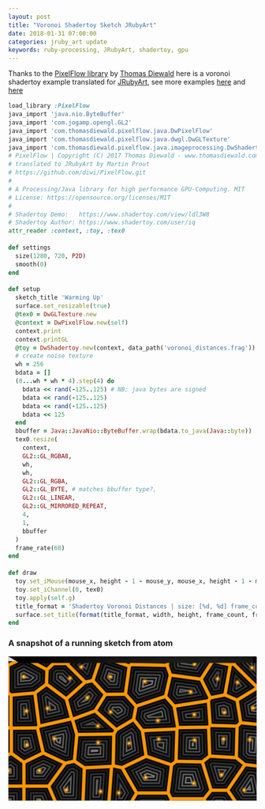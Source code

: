 ```yaml
---
layout: post
title: "Voronoi Shadertoy Sketch JRubyArt"
date: 2018-01-31 07:00:00
categories: jruby_art update
keywords: ruby-processing, JRubyArt, shadertoy, gpu
---
```

Thanks to the [PixelFlow library][pixgit] by [Thomas Diewald][diewald] here is a voronoi shadertoy example translated for [JRubyArt][jruby_art],  see more examples [here][jra] and [here][pro]

```ruby
load_library :PixelFlow
java_import 'java.nio.ByteBuffer'
java_import 'com.jogamp.opengl.GL2'
java_import 'com.thomasdiewald.pixelflow.java.DwPixelFlow'
java_import 'com.thomasdiewald.pixelflow.java.dwgl.DwGLTexture'
java_import 'com.thomasdiewald.pixelflow.java.imageprocessing.DwShadertoy'
# PixelFlow | Copyright (C) 2017 Thomas Diewald - www.thomasdiewald.com
# translated to JRubyArt by Martin Prout
# https://github.com/diwi/PixelFlow.git
#
# A Processing/Java library for high performance GPU-Computing. MIT
# License: https://opensource.org/licenses/MIT
#
# Shadertoy Demo:   https://www.shadertoy.com/view/ldl3W8
# Shadertoy Author: https://www.shadertoy.com/user/iq
attr_reader :context, :toy, :tex0

def settings
  size(1280, 720, P2D)
  smooth(0)
end

def setup
  sketch_title 'Warming Up'
  surface.set_resizable(true)
  @tex0 = DwGLTexture.new
  @context = DwPixelFlow.new(self)
  context.print
  context.printGL
  @toy = DwShadertoy.new(context, data_path('voronoi_distances.frag'))
  # create noise texture
  wh = 256
  bdata = []
  (0...wh * wh * 4).step(4) do
    bdata << rand(-125..125) # NB: java bytes are signed
    bdata << rand(-125..125)
    bdata << rand(-125..125)
    bdata << 125
  end
  bbuffer = Java::JavaNio::ByteBuffer.wrap(bdata.to_java(Java::byte))
  tex0.resize(
    context,
    GL2::GL_RGBA8,
    wh,
    wh,
    GL2::GL_RGBA,
    GL2::GL_BYTE, # matches bbuffer type?,
    GL2::GL_LINEAR,
    GL2::GL_MIRRORED_REPEAT,
    4,
    1,
    bbuffer
  )
  frame_rate(60)
end

def draw
  toy.set_iMouse(mouse_x, height - 1 - mouse_y, mouse_x, height - 1 - mouse_y)
  toy.set_iChannel(0, tex0)
  toy.apply(self.g)
  title_format = 'Shadertoy Voronoi Distances | size: [%d, %d] frame_count: %d fps: %6.2f'
  surface.set_title(format(title_format, width, height, frame_count, frame_rate))
end

```

### A snapshot of a running sketch from atom

<img src="/assets/voronoi_distance.png" />

[pixgit]:https://github.com/diwi/PixelFlow
[diewald]:http://thomasdiewald.com/blog/
[jruby_art]:https://ruby-processing.github.io/JRubyArt/
[jra]:https://github.com/ruby-processing/JRubyArt-examples/tree/master/external_library/java/PixelFlow
[propane]:https://ruby-processing.github.io/propane/
[pro]:https://github.com/ruby-processing/propane-examples/tree/master/external_library/java/pixel_flow
